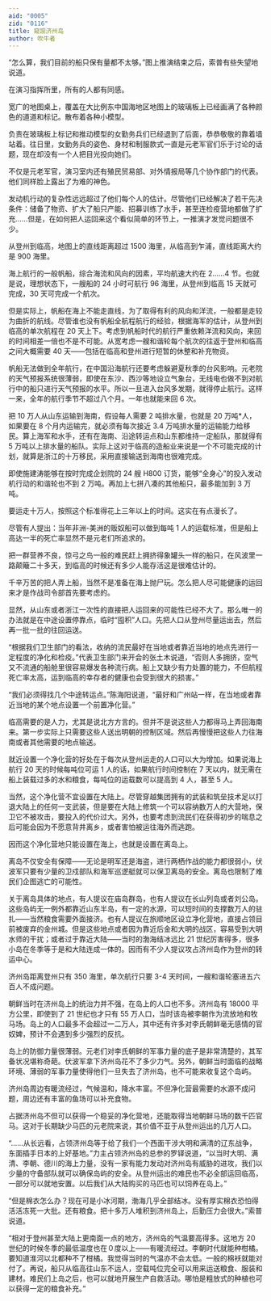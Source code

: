 ```yaml
---
aid: "0005"
zid: "0116"
title: 窥觊济州岛
author: 吹牛者
---
```


“怎么算，我们目前的船只保有量都不太够。”图上推演结束之后，索普有些失望地说道。

在演习指挥所里，所有的人都有同感。

宽广的地图桌上，覆盖在大比例东中国海地区地图上的玻璃板上已经画满了各种颜色的道道和标记。散布着各种小模型。

负责在玻璃板上标记和推动模型的女勤务兵们已经退到了后面，恭恭敬敬的靠着墙站着。往日里，女勤务兵的姿色、身材和制服款式一直是元老军官们乐于讨论的话题，现在却没有一个人把目光投向她们。

不仅是元老军官，演习室内还有殖民贸易部、对外情报局等几个协作部门的代表。他们同样脸上露出了为难的神色。

发动机行动的复杂性远远超过了他们每个人的估计。尽管他们已经解决了若干先决条件：储备了物资、扩大了船只产能、招募训练了水手，甚至连检疫营地都做了扩充……但是，在如何把人运回来这个看似简单的环节上，一推演才发觉问题很不少。

从登州到临高，地图上的直线距离超过 1500 海里，从临高到乍浦，直线距离大约是 900 海里。

海上航行的一般帆船，综合海流和风向的因素，平均航速大约在 2……4 节。也就是说，理想状态下，一艘船的 24 小时可航行 96 海里，从登州到临高 15 天就可完成，30 天可完成一个航次。

但是实际上，帆船在海上不能走直线，为了取得有利的风向和洋流，一般都是走较为曲折的航线。尽管谁也没有帆船全航程航行的经验，根据海军的估计，从登州到临高的单次航程在 20 天上下。考虑到帆船时代的航行严重依赖洋流和风向，来回的时间相差一倍也不是不可能。从宽考虑一艘和谐轮每个航次的往返于登州和临高之间大概需要 40 天——包括在临高和登州进行短暂的休整和补充物资。

帆船无法做到全年航行，在中国沿海航行还要考虑躲避夏秋季的台风影响。元老院的天气预报系统很薄弱，即使在东沙、西沙等地设立气象台，无线电也做不到对航行中的船只进行天气预报的水平。所以一旦进入台风多发期，就得停止航行。这样一来，全年的航行季节不超过八个月。一年也就能来回 6 次。

把 10 万人从山东运输到海南，假设每人需要 2 吨排水量，也就是 20 万吨\*人，如果要在 8 个月内运输完，就必须有每次接近 3.4 万吨排水量的运输能力给移民。算上海军和水手，还有在海南、沿途转运点和山东都维持一定船队，那就得有 5 万吨以上排水量的船队。实际上这对于临高的造船业来说是一个不可能完成的计划，就算是浙江的十万移民，采用直接输送到海南也很难完成。

即使施建涛能够在按时完成企划院的 24 艘 H800 订货，能够“全身心”的投入发动机行动的和谐轮也不到 2 万吨。再加上七拼八凑的其他船只，最多能加到 3 万吨。

要运走十万人，按照这个标准得花上三年以上的时间。这实在有点漫长了。

尽管有人提出：当年非洲-美洲的贩奴船可以做到每吨 1 人的运载标准，但是船上高达一半的死亡率显然不是元老们所追求的。

把一群营养不良，惊弓之鸟一般的难民赶上拥挤得象罐头一样的船只，在风波里一路颠簸二十多天，到临高的时候还有多少人能存活这是很难估计的。

千辛万苦的把人弄上船，当然不是准备在海上抛尸玩。怎么把人尽可能健康的运回来才是作战司令部首先要考虑的。

显然，从山东或者浙江一次性的直接把人运回来的可能性已经不大了。那么唯一的办法就是在中途设置停靠点，临时“囤积”人口。先把人口从登州尽量运出去，然后再一批一批的往回运送。

“根据我们卫生部门的看法，收纳的流民最好在当地或者靠近当地的地点先进行一定程度的净化和检疫。”代表卫生部门来开会的张土木说道，“否则人多拥挤，空气又不流通的船舱里很容易爆发各种流行病。船上又缺少有力处置的能力，不但航程死亡率太高，运到临高的幸存者的健康也会受到很大的损害。”

“我们必须得找几个中途转运点。”陈海阳说道，“最好和广州站一样，在当地或者靠近当地的某个地点设置一个前置净化营。”

临高需要的是人力，尤其是说北方方言的。但并不是说这些人力都得马上弄回海南来。第一步实际上只需要这些人送出明朝的控制区域。然后再慢慢把这些人力往海南或者其他需要的地点输送。

就近设置一个净化营的好处在于每次从登州运走的人口可以大为增加。如果说海上航行 20 天的时候每吨位可运 1 人的话，如果航行时间控制在 7 天以内，就无需在船上装载过多的水和粮食，每吨位的运载数可以提高到 4 人，甚至 5 人。

当然，这个净化营不宜设置在大陆上。尽管穿越集团拥有的武装和筑垒技术足以打退大陆上的任何一支武装，但是要在大陆上修筑一个可以容纳数万人的大营地，保卫它不被攻击，要投入的代价过大。另外，也要考虑到流民们在获得初步的喘息之后可能会因为不愿意背井离乡，或者害怕被运往海外而逃跑。

因而这个净化营地只能设置在海上，也就是设置在离岛上。

离岛不仅安全有保障——无论是明军还是海盗，进行两栖作战的能力都很弱小，伏波军只要有少量的卫戍部队和海军巡逻艇就可以保卫离岛的安全。离岛也限制了难民们企图逃亡的可能性。

关于离岛具体的地点，有人提议在庙岛群岛，也有人提议在长山列岛或者刘公岛。这些岛屿无一例外都靠近山东半岛，有一定的水源，可以短时间的支撑数万人的驻扎——当然粮食需要外面接济。也有人提议在旅顺地区设立净化营地，直接占领目前被废弃的金州城。但是这些地点或者因为靠近后金和大明的战区，容易受到大明水师的干扰；或者过于靠近大陆——当时的渤海结冰远比 21 世纪厉害得多，很多小岛在冬季等于是和大陆连成一体的。因而有不少人提议攻占济州岛作为登州的转运中心。

济州岛距离登州只有 350 海里，单次航行只要 3-4 天时间，一艘和谐轮塞进五六百人不成问题。

朝鲜当时在济州岛上的统治力并不强，在岛上的人口也不多。济州岛有 18000 平方公里，即使到了 21 世纪也才只有 55 万人口，当时该岛被李朝作为流放地和牧马场。岛上的人口最多不会超过一二万人，其中还有许多对李氏朝鲜毫无感情的官奴婢，预计不会遇到多少强烈的反抗。

岛上的防御力量很薄弱。元老们对李氏朝鲜的军事力量的底子是非常清楚的，其军备状况堪称奇葩。伏波军拿下济州岛花不了多少力气。另外，朝鲜当时面临的战略环境、薄弱的军事力量使得他们一旦失去了济州岛，也不可能来收复这个岛屿。

济州岛周边有暖流经过，气候温和，降水丰富。不但净化营最需要的水源不成问题，周边还有丰富的鱼场可以补充食物。

占据济州岛不但可以获得一个稳妥的净化营地，还能取得当地朝鲜马场的数千匹官马。这对于长期缺少马匹的元老院来说，其价值不亚于从登州运出的几万人口。

“……从长远看，占领济州岛等于给了我们一个西面干涉大明和满清的辽东战争，东面插手日本的上好基地。”力主占领济州岛的总参的罗铎说道，“以当时大明、满清、李朝、德川的海上力量，没有一家有能力发动对济州岛有威胁的进攻，我们以少量的守备部队就可以确保岛屿的安全。从登州运出的难民也不必全部运回临高，一部分可以就地安置。以后我们从大陆购买的马匹也可以饲养在岛上。”

“但是棉衣怎么办？现在可是小冰河期，渤海几乎全部结冰。没有厚实棉衣恐怕得活活冻死一大批。还有粮食。把十多万人堆积到济州岛上，后勤压力会很大。”索普说道。

“相对于登州甚至大陆上更南面一点的地方，济州岛的气温要高得多。这地方 20 世纪的时候冬季的最低温度也在０度以上——有暖流经过。李朝时代就能种柑橘。要知道淮河以北都种不了柑橘。我觉得当时的气温亦不会太低。一般的棉袄就能对付了。再说，船只从临高往山东不运人，空载吨位完全可以用来运送粮食、服装和建材。难民们上岛之后，也可以就地开展生产自救活动。哪怕是粗放式的种植也可以获得一定的粮食补充。”
